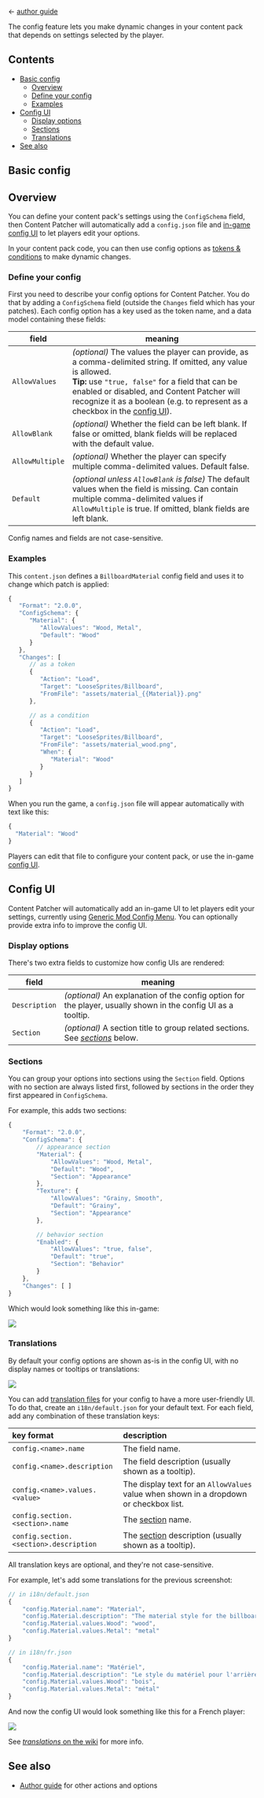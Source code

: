 ﻿← [author guide](../author-guide.md)

The config feature lets you make dynamic changes in your content pack that depends on settings
selected by the player.

## Contents
* [Basic config](#basic-config)
  * [Overview](#overview)
  * [Define your config](#define-your-config)
  * [Examples](#examples)
* [Config UI](#config-ui)
  * [Display options](#display-options)
  * [Sections](#sections)
  * [Translations](#translations)
* [See also](#see-also)

## Basic config
## Overview
You can define your content pack's settings using the `ConfigSchema` field, then Content Patcher
will automatically add a `config.json` file and [in-game config UI](#config-ui) to let players edit
your options.

In your content pack code, you can then use config options as [tokens &
conditions](../author-guide.md#tokens) to make dynamic changes.

### Define your config
First you need to describe your config options for Content Patcher. You do that by adding a
`ConfigSchema` field (outside the `Changes` field which has your patches). Each config option has
a key used as the token name, and a data model containing these fields:

field               | meaning
------------------- | -------
`AllowValues`       | _(optional)_ The values the player can provide, as a comma-delimited string. If omitted, any value is allowed.<br />**Tip:** use `"true, false"` for a field that can be enabled or disabled, and Content Patcher will recognize it as a boolean (e.g. to represent as a checkbox in the [config UI](#config-ui)).
`AllowBlank`        | _(optional)_ Whether the field can be left blank. If false or omitted, blank fields will be replaced with the default value.
`AllowMultiple`     | _(optional)_ Whether the player can specify multiple comma-delimited values. Default false.
`Default`           | _(optional unless `AllowBlank` is false)_ The default values when the field is missing. Can contain multiple comma-delimited values if `AllowMultiple` is true. If omitted, blank fields are left blank.

Config names and fields are not case-sensitive.

### Examples
This `content.json` defines a `BillboardMaterial` config field and uses it to change which patch is
applied:

```js
{
   "Format": "2.0.0",
   "ConfigSchema": {
      "Material": {
         "AllowValues": "Wood, Metal",
         "Default": "Wood"
      }
   },
   "Changes": [
      // as a token
      {
         "Action": "Load",
         "Target": "LooseSprites/Billboard",
         "FromFile": "assets/material_{{Material}}.png"
      },

      // as a condition
      {
         "Action": "Load",
         "Target": "LooseSprites/Billboard",
         "FromFile": "assets/material_wood.png",
         "When": {
            "Material": "Wood"
         }
      }
   ]
}
```

When you run the game, a `config.json` file will appear automatically with text like this:

```js
{
  "Material": "Wood"
}
```

Players can edit that file to configure your content pack, or use the in-game
[config UI](#config-ui).

## Config UI
Content Patcher will automatically add an in-game UI to let players edit your settings, currently
using [Generic Mod Config Menu](https://www.nexusmods.com/stardewvalley/mods/5098). You can
optionally provide extra info to improve the config UI.

### Display options
There's two extra fields to customize how config UIs are rendered:

field         | meaning
------------- | -------
`Description` | _(optional)_ An explanation of the config option for the player, usually shown in the config UI as a tooltip.
`Section`     | _(optional)_ A section title to group related sections. See [_sections_](#sections) below.

### Sections
You can group your options into sections using the `Section` field. Options with no section are
always listed first, followed by sections in the order they first appeared in `ConfigSchema`.

For example, this adds two sections:

```js
{
    "Format": "2.0.0",
    "ConfigSchema": {
        // appearance section
        "Material": {
            "AllowValues": "Wood, Metal",
            "Default": "Wood",
            "Section": "Appearance"
        },
        "Texture": {
            "AllowValues": "Grainy, Smooth",
            "Default": "Grainy",
            "Section": "Appearance"
        },

        // behavior section
        "Enabled": {
            "AllowValues": "true, false",
            "Default": "true",
            "Section": "Behavior"
        }
    },
    "Changes": [ ]
}
```

Which would look something like this in-game:

![](../screenshots/config-with-sections.png)

### Translations
By default your config options are shown as-is in the config UI, with no display names or tooltips
or translations:

![](../screenshots/config-plain.png)

You can add [translation files](https://stardewvalleywiki.com/Modding:Translations) for your config
to have a more user-friendly UI. To do that, create an `i18n/default.json` for your default text.
For each field, add any combination of these translation keys:

key format                             | description
:------------------------------------- | :----------
`config.<name>.name`                   | The field name.
`config.<name>.description`            | The field description (usually shown as a tooltip).
`config.<name>.values.<value>`         | The display text for an `AllowValues` value when shown in a dropdown or checkbox list.
`config.section.<section>.name`        | The [section](#sections) name.
`config.section.<section>.description` | The [section](#sections) description (usually shown as a tooltip).

All translation keys are optional, and they're not case-sensitive.

For example, let's add some translations for the previous screenshot:

```js
// in i18n/default.json
{
    "config.Material.name": "Material",
    "config.Material.description": "The material style for the billboard background.",
    "config.Material.values.Wood": "wood",
    "config.Material.values.Metal": "metal"
}

// in i18n/fr.json
{
    "config.Material.name": "Matériel",
    "config.Material.description": "Le style du matériel pour l'arrière-plan du panneau d'affichage.",
    "config.Material.values.Wood": "bois",
    "config.Material.values.Metal": "métal"
}
```

And now the config UI would look something like this for a French player:

![](../screenshots/config-with-translations.png)

See [_translations_ on the wiki](https://stardewvalleywiki.com/Modding:Translations) for more info.

## See also
* [Author guide](../author-guide.md) for other actions and options
